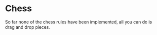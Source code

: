 # Chess
 
So far none of the chess rules have been implemented,
all you can do is drag and drop pieces.

